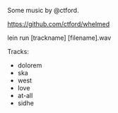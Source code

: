 Some music by @ctford.

https://github.com/ctford/whelmed

lein run \[trackname\] \[filename\].wav

Tracks:
  * dolorem
  * ska
  * west
  * love
  * at-all 
  * sidhe

